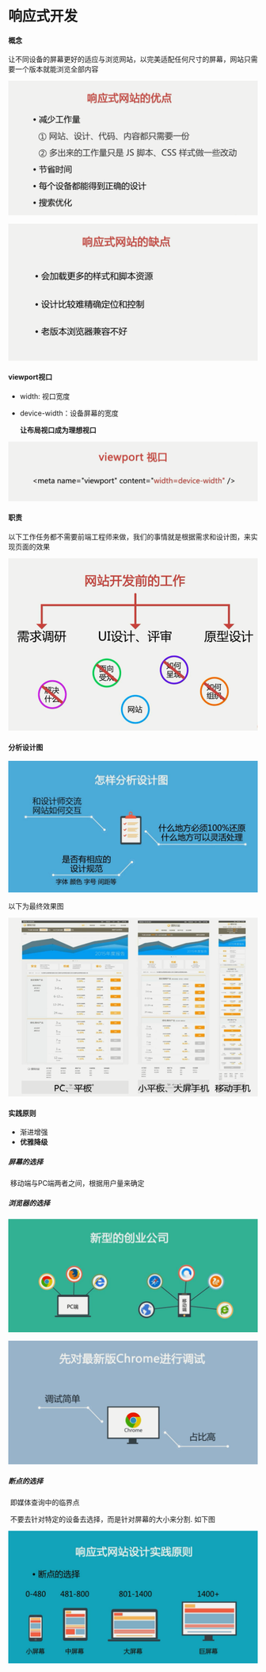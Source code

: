 # 响应式开发

#### 概念

让不同设备的屏幕更好的适应与浏览网站，以完美适配任何尺寸的屏幕，网站只需要一个版本就能浏览全部内容

![响应式网站的优点](https://raw.githubusercontent.com/yewo/ResponsiveWeb/master/doc/img/响应式网站的优点.png)

![响应式网站的缺点](https://raw.githubusercontent.com/yewo/ResponsiveWeb/master/doc/img/响应式网站的缺点.png)



#### viewport视口

- width: 视口宽度
- device-width：设备屏幕的宽度

   **让布局视口成为理想视口**

![viewport视口](https://raw.githubusercontent.com/yewo/ResponsiveWeb/master/doc/img/viewport视口.png)



#### 职责

以下工作任务都不需要前端工程师来做，我们的事情就是根据需求和设计图，来实现页面的效果

![网站开放前的工作](https://raw.githubusercontent.com/yewo/ResponsiveWeb/master/doc/img/网站开放前的工作.png)



#### 分析设计图

![怎样分析设计图](https://raw.githubusercontent.com/yewo/ResponsiveWeb/master/doc/img/怎样分析设计图.png)

以下为最终效果图

![响应式网站](https://raw.githubusercontent.com/yewo/ResponsiveWeb/master/doc/img/响应式网站.png)



#### 实践原则

- 渐进增强
- **优雅降级**

#####   屏幕的选择

​	移动端与PC端两者之间，根据用户量来确定

#####   浏览器的选择

![浏览器](https://raw.githubusercontent.com/yewo/ResponsiveWeb/master/doc/img/浏览器.png)

![Chrome](https://raw.githubusercontent.com/yewo/ResponsiveWeb/master/doc/img/Chrome.png)

##### 断点的选择

​	即媒体查询中的临界点

​	不要去针对特定的设备去选择，而是针对屏幕的大小来分割.  如下图

![响应式断点选择](https://raw.githubusercontent.com/yewo/ResponsiveWeb/master/doc/img/响应式断点选择.png)



